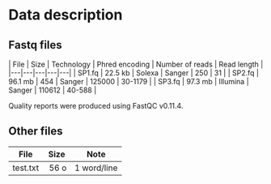 # Data description

## Fastq files

| File | Size | Technology | Phred encoding | Number of reads | Read length | 
|---|---|---|---|---|
| SP1.fq | 22.5 kb | Solexa | Sanger | 250 | 31 |
| SP2.fq | 96.1 mb | 454 | Sanger | 125000 | 30-1179 |
| SP3.fq | 97.3 mb | Illumina | Sanger | 110612 | 40-588 |

Quality reports were produced using FastQC v0.11.4.

## Other files

| File | Size | Note | 
|---|---|---|
| test.txt | 56 o | 1 word/line |
